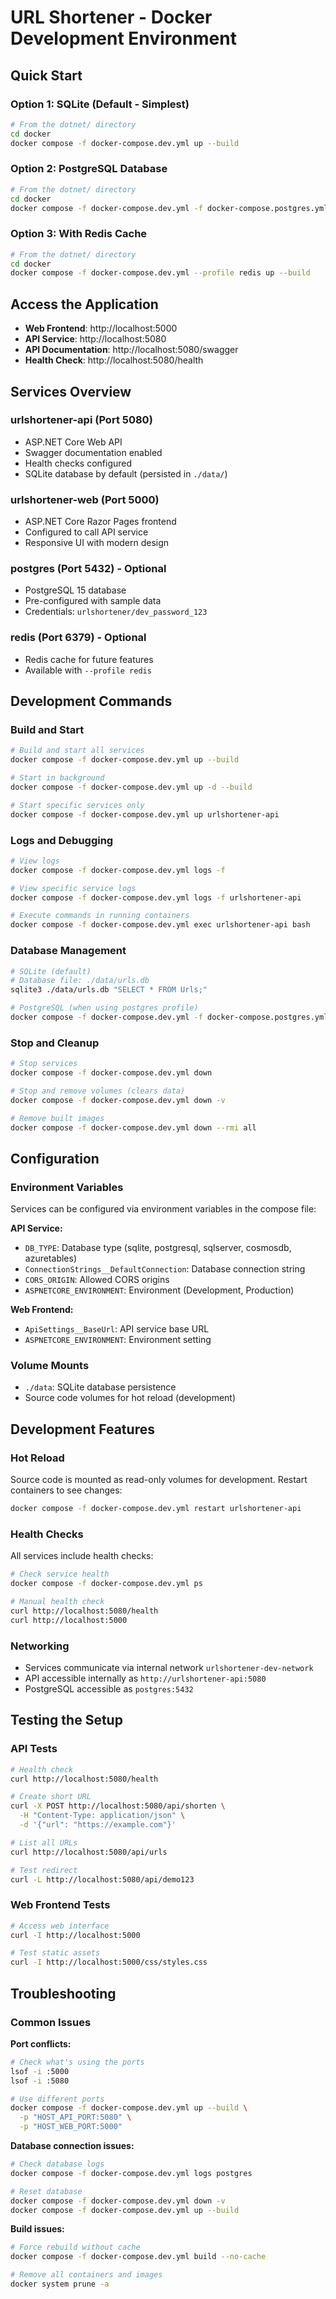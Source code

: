 # URL Shortener - Docker Development Environment

## Quick Start

### Option 1: SQLite (Default - Simplest)
```bash
# From the dotnet/ directory
cd docker
docker compose -f docker-compose.dev.yml up --build
```

### Option 2: PostgreSQL Database
```bash
# From the dotnet/ directory  
cd docker
docker compose -f docker-compose.dev.yml -f docker-compose.postgres.yml up --build
```

### Option 3: With Redis Cache
```bash
# From the dotnet/ directory
cd docker
docker compose -f docker-compose.dev.yml --profile redis up --build
```

## Access the Application

- **Web Frontend**: http://localhost:5000
- **API Service**: http://localhost:5080
- **API Documentation**: http://localhost:5080/swagger
- **Health Check**: http://localhost:5080/health

## Services Overview

### urlshortener-api (Port 5080)
- ASP.NET Core Web API
- Swagger documentation enabled
- Health checks configured
- SQLite database by default (persisted in `./data/`)

### urlshortener-web (Port 5000)  
- ASP.NET Core Razor Pages frontend
- Configured to call API service
- Responsive UI with modern design

### postgres (Port 5432) - Optional
- PostgreSQL 15 database
- Pre-configured with sample data
- Credentials: `urlshortener/dev_password_123`

### redis (Port 6379) - Optional
- Redis cache for future features
- Available with `--profile redis`

## Development Commands

### Build and Start
```bash
# Build and start all services
docker compose -f docker-compose.dev.yml up --build

# Start in background
docker compose -f docker-compose.dev.yml up -d --build

# Start specific services only
docker compose -f docker-compose.dev.yml up urlshortener-api
```

### Logs and Debugging
```bash
# View logs
docker compose -f docker-compose.dev.yml logs -f

# View specific service logs
docker compose -f docker-compose.dev.yml logs -f urlshortener-api

# Execute commands in running containers
docker compose -f docker-compose.dev.yml exec urlshortener-api bash
```

### Database Management
```bash
# SQLite (default)
# Database file: ./data/urls.db
sqlite3 ./data/urls.db "SELECT * FROM Urls;"

# PostgreSQL (when using postgres profile)
docker compose -f docker-compose.dev.yml -f docker-compose.postgres.yml exec postgres psql -U urlshortener -d urlshortener -c "SELECT * FROM urls;"
```

### Stop and Cleanup
```bash
# Stop services
docker compose -f docker-compose.dev.yml down

# Stop and remove volumes (clears data)
docker compose -f docker-compose.dev.yml down -v

# Remove built images
docker compose -f docker-compose.dev.yml down --rmi all
```

## Configuration

### Environment Variables
Services can be configured via environment variables in the compose file:

**API Service:**
- `DB_TYPE`: Database type (sqlite, postgresql, sqlserver, cosmosdb, azuretables)
- `ConnectionStrings__DefaultConnection`: Database connection string
- `CORS_ORIGIN`: Allowed CORS origins
- `ASPNETCORE_ENVIRONMENT`: Environment (Development, Production)

**Web Frontend:**
- `ApiSettings__BaseUrl`: API service base URL
- `ASPNETCORE_ENVIRONMENT`: Environment setting

### Volume Mounts
- `./data`: SQLite database persistence
- Source code volumes for hot reload (development)

## Development Features

### Hot Reload
Source code is mounted as read-only volumes for development. Restart containers to see changes:
```bash
docker compose -f docker-compose.dev.yml restart urlshortener-api
```

### Health Checks
All services include health checks:
```bash
# Check service health
docker compose -f docker-compose.dev.yml ps

# Manual health check
curl http://localhost:5080/health
curl http://localhost:5000
```

### Networking
- Services communicate via internal network `urlshortener-dev-network`
- API accessible internally as `http://urlshortener-api:5080`
- PostgreSQL accessible as `postgres:5432`

## Testing the Setup

### API Tests
```bash
# Health check
curl http://localhost:5080/health

# Create short URL
curl -X POST http://localhost:5080/api/shorten \
  -H "Content-Type: application/json" \
  -d '{"url": "https://example.com"}'

# List all URLs
curl http://localhost:5080/api/urls

# Test redirect
curl -L http://localhost:5080/api/demo123
```

### Web Frontend Tests
```bash
# Access web interface
curl -I http://localhost:5000

# Test static assets
curl -I http://localhost:5000/css/styles.css
```

## Troubleshooting

### Common Issues

**Port conflicts:**
```bash
# Check what's using the ports
lsof -i :5000
lsof -i :5080

# Use different ports
docker compose -f docker-compose.dev.yml up --build \
  -p "HOST_API_PORT:5080" \
  -p "HOST_WEB_PORT:5000"
```

**Database connection issues:**
```bash
# Check database logs
docker compose -f docker-compose.dev.yml logs postgres

# Reset database
docker compose -f docker-compose.dev.yml down -v
docker compose -f docker-compose.dev.yml up --build
```

**Build issues:**
```bash
# Force rebuild without cache
docker compose -f docker-compose.dev.yml build --no-cache

# Remove all containers and images
docker system prune -a
```
